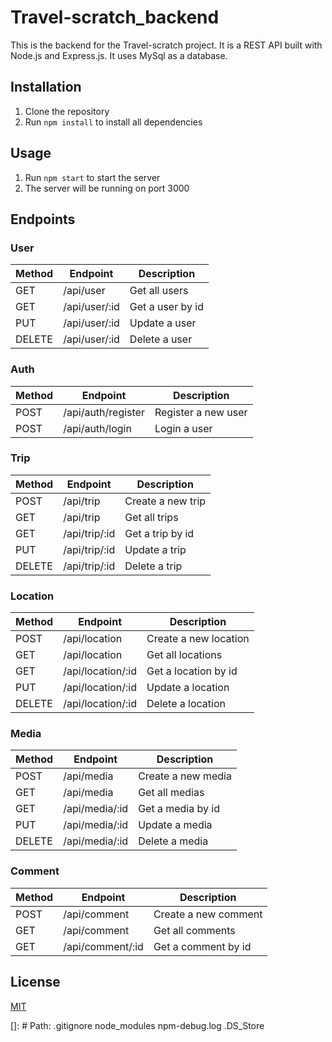 ﻿# Travel-scratch_backend

This is the backend for the Travel-scratch project. It is a REST API built with Node.js and Express.js. It uses MySql as a database.

## Installation

1. Clone the repository
2. Run `npm install` to install all dependencies

## Usage

1. Run `npm start` to start the server
2. The server will be running on port 3000

## Endpoints

### User

| Method | Endpoint      | Description      |
| ------ | ------------- | ---------------- |
| GET    | /api/user     | Get all users    |
| GET    | /api/user/:id | Get a user by id |
| PUT    | /api/user/:id | Update a user    |
| DELETE | /api/user/:id | Delete a user    |

### Auth

| Method | Endpoint           | Description         |
| ------ | ------------------ | ------------------- |
| POST   | /api/auth/register | Register a new user |
| POST   | /api/auth/login    | Login a user        |

### Trip

| Method | Endpoint      | Description       |
| ------ | ------------- | ----------------- |
| POST   | /api/trip     | Create a new trip |
| GET    | /api/trip     | Get all trips     |
| GET    | /api/trip/:id | Get a trip by id  |
| PUT    | /api/trip/:id | Update a trip     |
| DELETE | /api/trip/:id | Delete a trip     |

### Location

| Method | Endpoint          | Description           |
| ------ | ----------------- | --------------------- |
| POST   | /api/location     | Create a new location |
| GET    | /api/location     | Get all locations     |
| GET    | /api/location/:id | Get a location by id  |
| PUT    | /api/location/:id | Update a location     |
| DELETE | /api/location/:id | Delete a location     |

### Media

| Method | Endpoint       | Description        |
| ------ | -------------- | ------------------ |
| POST   | /api/media     | Create a new media |
| GET    | /api/media     | Get all medias     |
| GET    | /api/media/:id | Get a media by id  |
| PUT    | /api/media/:id | Update a media     |
| DELETE | /api/media/:id | Delete a media     |

### Comment

| Method | Endpoint         | Description          |
| ------ | ---------------- | -------------------- |
| POST   | /api/comment     | Create a new comment |
| GET    | /api/comment     | Get all comments     |
| GET    | /api/comment/:id | Get a comment by id  |

## License

[MIT](https://choosealicense.com/licenses/mit/)

[]: # Path: .gitignore
node_modules
npm-debug.log
.DS_Store

